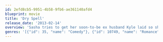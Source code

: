 ```yaml
---
id: 2efd8cb5-9951-4b58-9fb6-ae361140afd4
blueprint: movie
title: 'Dry Spell'
release_date: '2013-02-14'
overview: 'Sasha tries to get her soon-to-be ex husband Kyle laid so she can move on with her sex life guilt-free.'
genres: '[{"id": 35, "name": "Comedy"}, {"id": 10749, "name": "Romance"}]'
---
```

